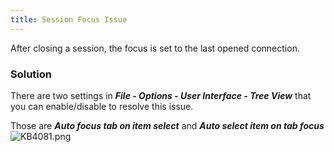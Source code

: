 ```yaml
---
title: Session Focus Issue
---
```

After closing a session, the focus is set to the last opened connection.
### Solution
There are two settings in ***File - Options - User Interface - Tree View*** that you can enable/disable to resolve this issue.  

Those are ***Auto focus tab on item select*** and ***Auto select item on tab focus*** 
![KB4081.png](/img/en/kb/KB4081.png)
